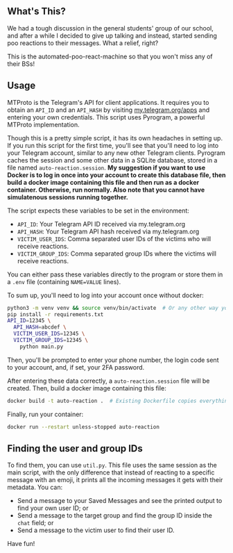 What's This?
---
We had a tough discussion in the general students' group of our school, and after a while I decided to give up talking and instead, started sending poo reactions to their messages. What a relief, right?

This is the automated-poo-react-machine so that you won't miss any of their BSs!

Usage
---
MTProto is the Telegram's API for client applications. It requires you to obtain an `API_ID` and an `API_HASH` by visiting [my.telegram.org/apps](https://my.telegram.org/apps) and entering your own credentials. This script uses Pyrogram, a powerful MTProto implementation.

Though this is a pretty simple script, it has its own headaches in setting up. If you run this script for the first time, you'll see that you'll need to log into your Telegram account, similar to any new other Telegram clients. Pyrogram caches the session and some other data in a SQLite database, stored in a file named `auto-reaction.session`. **My suggestion if you want to use Docker is to log in once into your account to create this database file, then build a docker image containing this file and then run as a docker container. Otherwise, run normally. Also note that you cannot have simulatenous sessions running together.**

The script expects these variables to be set in the environment:
* `API_ID`: Your Telegram API ID received via my.telegram.org
* `API_HASH`: Your Telegram API hash received via my.telegram.org
* `VICTIM_USER_IDS`: Comma separated user IDs of the victims who will receive reactions.
* `VICTIM_GROUP_IDS`: Comma separated group IDs where the victims will receive reactions.

You can either pass these variables directly to the program or store them in a `.env` file (containing `NAME=VALUE` lines). 

To sum up, you'll need to log into your account once without docker:
```bash
python3 -m venv venv && source venv/bin/activate  # Or any other way you create your virtualenvs
pip install -r requirements.txt
API_ID=12345 \
  API_HASH=abcdef \
  VICTIM_USER_IDS=12345 \
  VICTIM_GROUP_IDS=12345 \
    python main.py
```
Then, you'll be prompted to enter your phone number, the login code sent to your account, and, if set, your 2FA password.

After entering these data correctly, a `auto-reaction.session` file will be created. Then, build a docker image containing this file:
```bash
docker build -t auto-reaction .  # Existing Dockerfile copies everything in the context root directory inside the container
```
Finally, run your container:
```bash
docker run --restart unless-stopped auto-reaction
```

Finding the user and group IDs
----
To find them, you can use `util.py`. This file uses the same session as the main script, with the only difference that instead of reacting to a specific message with an emoji, it prints all the incoming messages it gets with their metadata. You can:
* Send a message to your Saved Messages and see the printed output to find your own user ID; or
* Send a message to the target group and find the group ID inside the `chat` field; or
* Send a message to the victim user to find their user ID.

Have fun!
